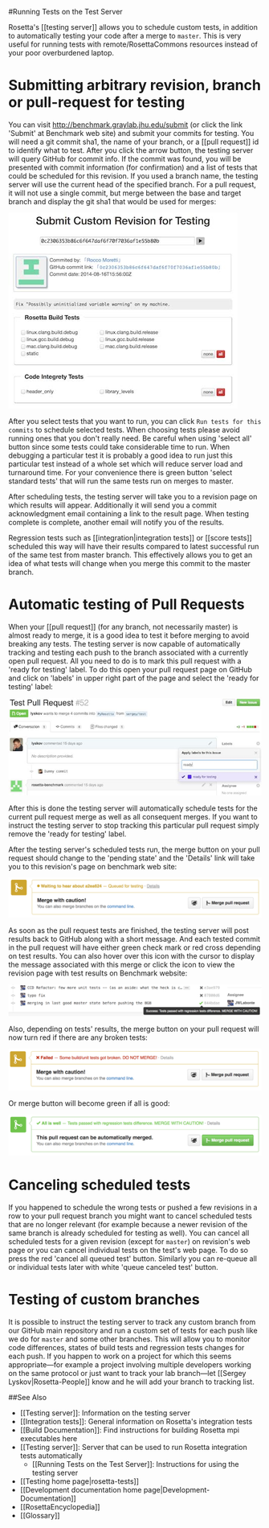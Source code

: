 #Running Tests on the Test Server

Rosetta's [[testing server]] allows you to schedule custom tests, in addition to automatically testing your code after a merge to `master`. 
This is very useful for running tests with remote/RosettaCommons resources instead of your poor overburdened laptop.

Submitting arbitrary revision, branch or pull-request for testing
=================================================================

You can visit http://benchmark.graylab.jhu.edu/submit (or click the link 'Submit' at Benchmark web site) and submit your commits for testing. 
You will need a git commit sha1, the name of your branch, or a [[pull request]] id to identify what to test.
After you click the arrow button, the testing server will query GitHub for commit info.
If the commit was found, you will be presented with commit information (for confirmation) and a list of tests that could be scheduled for this revision. 
If you used a branch name, the testing server will use the current head of the specified branch.
For a pull request, it will not use a single commit, but merge between the base and target branch and display the git sha1 that would be used for merges:

![submitting a SHA1 and testing](images/running_tests_on_server_1.jpg)

After you select tests that you want to run, you can click `Run tests for this commits` to schedule selected tests. 
When choosing tests please avoid running ones that you don't really need. 
Be careful when using 'select all' button since some tests could take considerable time to run. 
When debugging a particular test it is probably a good idea to run just this particular test instead of a whole set which will reduce server load and turnaround time. 
For your convenience there is green button 'select standard tests' that will run the same tests run on merges to master.

After scheduling tests, the testing server will take you to a revision page on which results will appear. 
Additionally it will send you a commit acknowledgment email containing a link to the result page.
When testing complete is complete, another email will notify you of the results. 

Regression tests such as [[integration|integration tests]] or [[score tests]] scheduled this way will have their results compared to latest successful run of the same test from master branch. 
This effectively allows you to get an idea of what tests will change when you merge this commit to the master branch.

Automatic testing of Pull Requests 
==================================
When your [[pull request]] (for any branch, not necessarily master) is almost ready to merge, it is a good idea to test it before merging to avoid breaking any tests. 
The testing server is now capable of automatically tracking and testing each push to the branch associated with a currently open pull request. 
All you need to do is to mark this pull request with a 'ready for testing' label. 
To do this open your pull request page on GitHub and click on 'labels' in upper right part of the page and select the 'ready for testing' label:

![ready-for-testing-label](images/running_tests_on_server_2.jpg)

After this is done the testing server will automatically schedule tests for the current pull request merge as well as all consequent merges. 
If you want to instruct the testing server to stop tracking this particular pull request simply remove the 'ready for testing' label.

After the testing server's scheduled tests run, the merge button on your pull request should change to the 'pending state' and the 'Details' link will take you to this revision's page on benchmark web site:

![pending-for-testing-label](images/running_tests_on_server_3.png)

As soon as the pull request tests are finished, the testing server will post results back to GitHub along with a short message. 
And each tested commit in the pull request will have either green check mark or red cross depending on test results. 
You can also hover over this icon with the cursor to display the message associated with this merge or click the icon to view the revision page with test results on Benchmark website:

![test-status-via-github](images/running_tests_on_server_4.png)

Also, depending on tests' results, the merge button on your pull request will now turn red if there are any broken tests:

![bad-tests-no-merge](images/running_tests_on_server_5.png)

Or merge button will become green if all is good:

![good-tests-merge](images/running_tests_on_server_6.png)

Canceling scheduled tests
=========================
If you happened to schedule the wrong tests or pushed a few revisions in a row to your pull request branch you might want to cancel scheduled tests that are no longer relevant (for example because a newer revision of the same branch is already scheduled for testing as well). 
You can cancel all scheduled tests for a given revision (except for `master`) on revision's web page or you can cancel individual tests on the test's web page. 
To do so press the red 'cancel all queued test' button. 
Similarly you can re-queue all or individual tests later with white 'queue canceled test' button. 

Testing of custom branches
==========================
It is possible to instruct the testing server to track any custom branch from our GitHub main repository and run a custom set of tests for each push like we do for `master` and some other branches. 
This will allow you to monitor code differences, states of build tests and regression tests changes for each push. 
If you happen to work on a project for which this seems appropriate—for example a project involving multiple developers working on the same protocol or just want to track your lab branch—let [[Sergey Lyskov|Rosetta-People]] know and he will add your branch to tracking list.

##See Also

* [[Testing server]]: Information on the testing server
* [[Integration tests]]: General information on Rosetta's integration tests
* [[Build Documentation]]: Find instructions for building Rosetta mpi executables here
* [[Testing server]]: Server that can be used to run Rosetta integration tests automatically
  * [[Running Tests on the Test Server]]: Instructions for using the testing server
* [[Testing home page|rosetta-tests]]
* [[Development documentation home page|Development-Documentation]]
* [[RosettaEncyclopedia]]
* [[Glossary]]